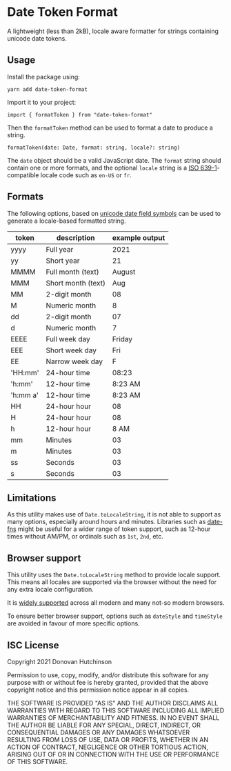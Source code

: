 # Date Token Format

A lightweight (less than 2kB), locale aware formatter for strings containing unicode date tokens.

## Usage

Install the package using:

```
yarn add date-token-format
```

Import it to your project:

```
import { formatToken } from "date-token-format"
```

Then the `formatToken` method can be used to format a date to produce a string.

```
formatToken(date: Date, format: string, locale?: string)
```

The `date` object should be a valid JavaScript date. The `format` string should contain one or more formats, and the optional `locale` string is a [ISO 639-1](https://en.wikipedia.org/wiki/List_of_ISO_639-1_codes)-compatible locale code such as `en-US` or `fr`.

## Formats

The following options, based on [unicode date field symbols](https://www.unicode.org/reports/tr35/tr35-dates.html#Date_Field_Symbol_Table) can be used to generate a locale-based formatted string.

| token    | description        | example output |
| -------- | ------------------ | -------------- |
| yyyy     | Full year          | 2021           |
| yy       | Short year         | 21             |
| MMMM     | Full month (text)  | August         |
| MMM      | Short month (text) | Aug            |
| MM       | 2-digit month      | 08             |
| M        | Numeric month      | 8              |
| dd       | 2-digit month      | 07             |
| d        | Numeric month      | 7              |
| EEEE     | Full week day      | Friday         |
| EEE      | Short week day     | Fri            |
| EE       | Narrow week day    | F              |
| 'HH:mm'  | 24-hour time       | 08:23          |
| 'h:mm'   | 12-hour time       | 8:23 AM        |
| 'h:mm a' | 12-hour time       | 8:23 AM        |
| HH       | 24-hour hour       | 08             |
| H        | 24-hour hour       | 08             |
| h        | 12-hour hour       | 8 AM           |
| mm       | Minutes            | 03             |
| m        | Minutes            | 03             |
| ss       | Seconds            | 03             |
| s        | Seconds            | 03             |

## Limitations

As this utility makes use of `Date.toLocaleString`, it is not able to support as many options, especially around hours and minutes. Libraries such as [date-fns](http://date-fns.org) might be useful for a wider range of token support, such as 12-hour times without AM/PM, or ordinals such as `1st`, `2nd`, etc.

## Browser support

This utility uses the `Date.toLocaleString` method to provide locale support. This means all locales are supported via the browser without the need for any extra locale configuration.

It is [widely supported](https://caniuse.com/?search=toLocaleString) across all modern and many not-so modern browsers.

To ensure better browser support, options such as `dateStyle` and `timeStyle` are avoided in favour of more specific options.

## ISC License

Copyright 2021 Donovan Hutchinson

Permission to use, copy, modify, and/or distribute this software for any purpose with or without fee is hereby granted, provided that the above copyright notice and this permission notice appear in all copies.

THE SOFTWARE IS PROVIDED "AS IS" AND THE AUTHOR DISCLAIMS ALL WARRANTIES WITH REGARD TO THIS SOFTWARE INCLUDING ALL IMPLIED WARRANTIES OF MERCHANTABILITY AND FITNESS. IN NO EVENT SHALL THE AUTHOR BE LIABLE FOR ANY SPECIAL, DIRECT, INDIRECT, OR CONSEQUENTIAL DAMAGES OR ANY DAMAGES WHATSOEVER RESULTING FROM LOSS OF USE, DATA OR PROFITS, WHETHER IN AN ACTION OF CONTRACT, NEGLIGENCE OR OTHER TORTIOUS ACTION, ARISING OUT OF OR IN CONNECTION WITH THE USE OR PERFORMANCE OF THIS SOFTWARE.
